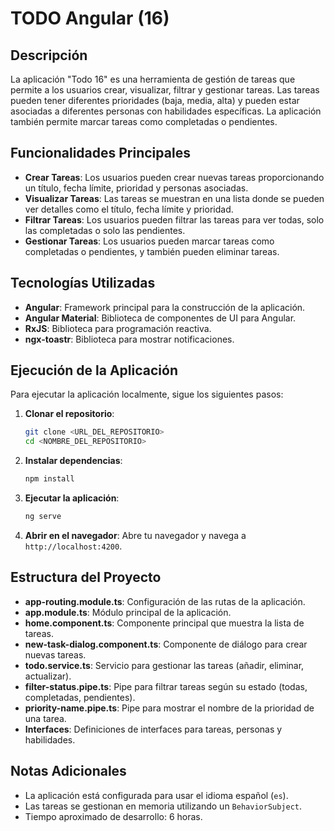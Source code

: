 # TODO Angular (16)

## Descripción

La aplicación "Todo 16" es una herramienta de gestión de tareas que permite a los usuarios crear, visualizar, filtrar y gestionar tareas. Las tareas pueden tener diferentes prioridades (baja, media, alta) y pueden estar asociadas a diferentes personas con habilidades específicas. La aplicación también permite marcar tareas como completadas o pendientes.

## Funcionalidades Principales

- **Crear Tareas**: Los usuarios pueden crear nuevas tareas proporcionando un título, fecha límite, prioridad y personas asociadas.
- **Visualizar Tareas**: Las tareas se muestran en una lista donde se pueden ver detalles como el título, fecha límite y prioridad.
- **Filtrar Tareas**: Los usuarios pueden filtrar las tareas para ver todas, solo las completadas o solo las pendientes.
- **Gestionar Tareas**: Los usuarios pueden marcar tareas como completadas o pendientes, y también pueden eliminar tareas.

## Tecnologías Utilizadas

- **Angular**: Framework principal para la construcción de la aplicación.
- **Angular Material**: Biblioteca de componentes de UI para Angular.
- **RxJS**: Biblioteca para programación reactiva.
- **ngx-toastr**: Biblioteca para mostrar notificaciones.

## Ejecución de la Aplicación

Para ejecutar la aplicación localmente, sigue los siguientes pasos:

1. **Clonar el repositorio**:

   ```bash
   git clone <URL_DEL_REPOSITORIO>
   cd <NOMBRE_DEL_REPOSITORIO>
   ```

2. **Instalar dependencias**:

   ```bash
   npm install
   ```

3. **Ejecutar la aplicación**:

   ```bash
   ng serve
   ```

4. **Abrir en el navegador**:
   Abre tu navegador y navega a `http://localhost:4200`.

## Estructura del Proyecto

- **app-routing.module.ts**: Configuración de las rutas de la aplicación.
- **app.module.ts**: Módulo principal de la aplicación.
- **home.component.ts**: Componente principal que muestra la lista de tareas.
- **new-task-dialog.component.ts**: Componente de diálogo para crear nuevas tareas.
- **todo.service.ts**: Servicio para gestionar las tareas (añadir, eliminar, actualizar).
- **filter-status.pipe.ts**: Pipe para filtrar tareas según su estado (todas, completadas, pendientes).
- **priority-name.pipe.ts**: Pipe para mostrar el nombre de la prioridad de una tarea.
- **Interfaces**: Definiciones de interfaces para tareas, personas y habilidades.

## Notas Adicionales

- La aplicación está configurada para usar el idioma español (`es`).
- Las tareas se gestionan en memoria utilizando un `BehaviorSubject`.
- Tiempo aproximado de desarrollo: 6 horas.
